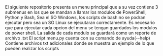 El siguiente repositorio presenta un menu principal que a su vez contiene 3 submenus en los que se mandan a llamar los modulos de PowerShell, Python y Bash, Sea el SO Windows, 
los scripts de bash no se podran ejecutar pero sea un SO Linux se ejecutaran correctamente. 
Es necesario que para ejecutar cada opcion del menu se tengan guardados los modulos de power shell. 
La salida de cada modulo se guardará como un reporte de archivo .txt
El script menu.py cuenta con su comando de ayuda(--help)
Contiene archivos txt adicionales donde se muestra un ejemplo de lo que pueden realizar los scripts 
